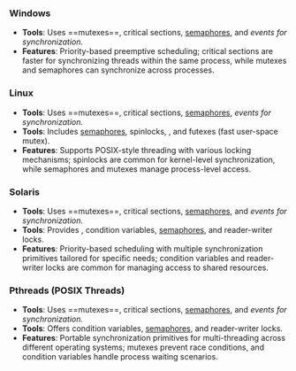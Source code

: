 ### Windows
- **Tools**: Uses ==mutexes==, critical sections, <u>semaphores</u>, and *events for synchronization.*
- **Features**: Priority-based preemptive scheduling; critical sections are faster for synchronizing threads within the same process, while mutexes and semaphores can synchronize across processes.

### Linux
- **Tools**: Uses ==mutexes==, critical sections, <u>semaphores</u>, *events for synchronization.*
- **Tools**: Includes <u>semaphores</u>, spinlocks, , and futexes (fast user-space mutex).
- **Features**: Supports POSIX-style threading with various locking mechanisms; spinlocks are common for kernel-level synchronization, while semaphores and mutexes manage process-level access.

### Solaris
- **Tools**: Uses ==mutexes==, critical sections, <u>semaphores</u>, and *events for synchronization.*
- **Tools**: Provides , condition variables, <u>semaphores</u>, and reader-writer locks.
- **Features**: Priority-based scheduling with multiple synchronization primitives tailored for specific needs; condition variables and reader-writer locks are common for managing access to shared resources.

### Pthreads (POSIX Threads)
- **Tools**: Uses ==mutexes==, critical sections, <u>semaphores</u>, and *events for synchronization.*
- **Tools**: Offers  condition variables, <u>semaphores</u>, and reader-writer locks.
- **Features**: Portable synchronization primitives for multi-threading across different operating systems; mutexes prevent race conditions, and condition variables handle process waiting scenarios.